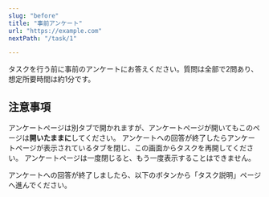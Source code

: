 ```yaml
---
slug: "before"
title: "事前アンケート"
url: "https://example.com"
nextPath: "/task/1"

---
```


タスクを行う前に事前のアンケートにお答えください。質問は全部で2問あり、想定所要時間は約1分です。

## 注意事項

アンケートページは別タブで開かれますが、アンケートページが開いてもこのページは**開いたままに**してください。
アンケートへの回答が終了したらアンケートページが表示されているタブを閉じ、この画面からタスクを再開してください。
アンケートページは一度閉じると、もう一度表示することはできません。

アンケートへの回答が終了しましたら、以下のボタンから「タスク説明」ページへ進んでください。

